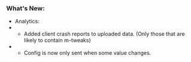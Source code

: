 ### What's New:

* Analytics:
* * Added client crash reports to uploaded data. (Only those that are likely to contain m-tweaks)
* * Config is now only sent when some value changes.